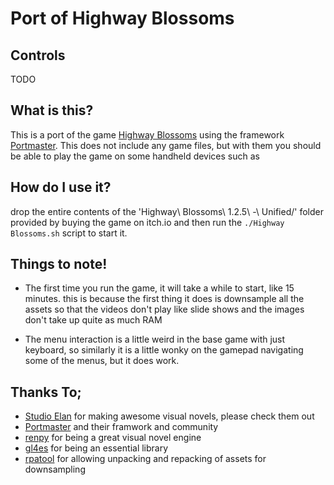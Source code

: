 # Port of Highway Blossoms
## Controls

TODO

## What is this?
This is a port of the game [Highway Blossoms](https://vnstudioelan.itch.io/highway-blossoms) 
using the framework [Portmaster](https://portmaster.games/). This does not include
any game files, but with them you should be able to play the game on some handheld devices
such as 

## How do I use it? 
drop the entire contents of the 'Highway\ Blossoms\ 1.2.5\ -\ Unified/' folder
provided by buying the game on itch.io and then run the `./Highway Blossoms.sh`
script to start it.

## Things to note!
* The first time you run the game, it will take a while to start, like 15 minutes.
this is because the first thing it does is downsample all the assets so that
the videos don't play like slide shows and the images don't take up quite as much
RAM

* The menu interaction is a little weird in the base game with just keyboard,
so similarly it is a little wonky on the gamepad navigating some of the menus,
but it does work.

## Thanks To;
* [Studio Elan](https://vnstudioelan.com/) for making awesome visual novels, please check them out
* [Portmaster](https://portmaster.games/) and their framwork and community
* [renpy](https://www.renpy.org/) for being a great visual novel engine
* [gl4es](https://github.com/ptitSeb/gl4es) for being an essential library
* [rpatool](https://github.com/shizmob/rpatool) for allowing unpacking and repacking of assets for downsampling



